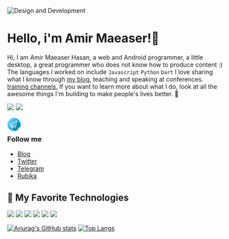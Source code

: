 ![Design and Development](https://github.com/TeamDarkShell/TeamDarkShell/blob/main/wallpaper.png)

# Hello, i'm Amir Maeaser!👋


Hi, I am Amir Maeaser Hasan, a web and Android programmer, a little desktop, a great programmer who does not know how to produce content :)
The languages ​​I worked on include `Javascript` `Python` ‍`Dart‍`
I love sharing what I know through [my blog](https://darkshell.com), teaching and speaking at conferences. [training channels.](https://rubika.ir/happyprogrammers) If you want to learn more about what I do, look at all the awesome things I'm building to make people's lives better. 💖

![](https://img.shields.io/github/followers/TeamDarkShell?style=social)
![](https://img.shields.io/badge/Amir-Maeaser-%2300fcd4)

<a href="https://t.me/Bprogrammer">
	<img align="left" alt="Bahman Ahmadi | Telegram" width="32px" src="https://github.com/sina-devel/sina-devel/blob/main/img/telegram.png" />
</a>
<br>


### Follow me

- [Blog](https://darkshell.com/)
- [Twitter](https://twitter.com/AmirMaeaser)
- [Telegram](http://t.me/happydevs)
- [Rubika](https://rubika.ir/happyprogrammers)

## 🔧 My Favorite Technologies
![](https://img.shields.io/badge/OS-Linux-informational?style=flat&logo=linux&logoColor=white&color=informational)
![](https://img.shields.io/badge/Editor-VsCode-informational?style=flat&logo=visual-studio-code&logoColor=white&color=informational)
![](https://img.shields.io/badge/Code-Python-informational?style=flat&logo=python&logoColor=white&color=informational)
![](https://img.shields.io/badge/Tools-Selenium-informational?style=flat&logo=selenium&logoColor=white&color=informational)
![](https://img.shields.io/badge/Framework-Angular-informational?style=flat&logo=angular&logoColor=red&color=red)
![](https://img.shields.io/badge/Framework-Vue-informational?style=flat&logo=vuejs&logoColor=green&color=green)


[![Anurag's GitHub stats](https://github-readme-stats.vercel.app/api?username=TeamDarkShell&count_private=true&show_icons=true)](https://github.com/TeamDarkShell/github-readme-stats)
[![Top Langs](https://github-readme-stats.vercel.app/api/top-langs/?username=TeamDarkShell&layout=compact)](https://github.com/anuraghazra/github-readme-stats)




